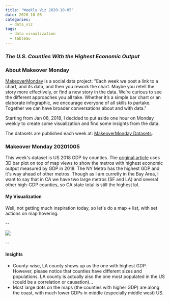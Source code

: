 ```yaml
---
title: "Weekly Viz 2020-10-05"
date: 2020-10-05
categories:
  - data_viz
tags:
  - data visualization
  - tableau
---
```


### *The U.S. Counties With the Highest Economic Output*


### About Makeover Monday

[MakeoverMonday](http://www.makeovermonday.co.uk/) is a social data project:
"Each week we post a link to a chart, and its data, and then you rework the chart.
Maybe you retell the story more effectively, or find a new story in the data.
We’re curious to see the different approaches you all take. Whether it’s a simple bar chart or an elaborate infographic, we encourage everyone of all skills to partake.
Together we can have broader conversations about and with data."

Starting from Jan 08, 2018, I decided to put aside one hour on Monday weekly to create some visualization and find some insights from the data.

The datasets are published each week at: [MakeoverMonday Datasets](http://www.makeovermonday.co.uk/data/).

### Makeover Monday 20201005

This week's dataset is US 2018 GDP by counties. The [original article](https://www.visualcapitalist.com/3d-map-the-u-s-cities-with-the-highest-economic-output/) uses 3D bar plot on top of map views to show the metros with highest economic output measured by GDP in 2018. The NY Metro has the highest GDP and it's way ahead of other metros. Though as I am curretly in the Bay Area, I want to say that in CA we have two large metros (SF and LA) and several other high-GDP counties, so CA state total is still the highest lol.   

#### My Visualization

Well, not getting much inspiration today, so let's do a map + list, with set actions on map hovering.  

--  
<div class='tableauPlaceholder' id='viz1601954229272' style='position: relative'>
<noscript><a href='#'>
  <img alt=' ' src='https:&#47;&#47;public.tableau.com&#47;static&#47;images&#47;Ma&#47;MakeOverMonday20201005TheU_S_CountiesWiththeHighestEconomicOutput&#47;US2018GDP&#47;1_rss.png' style='border: none' />
</a></noscript>
<object class='tableauViz'  style='display:none;'>
  <param name='host_url' value='https%3A%2F%2Fpublic.tableau.com%2F' />
  <param name='embed_code_version' value='3' />
  <param name='site_root' value='' />
  <param name='name' value='MakeOverMonday20201005TheU_S_CountiesWiththeHighestEconomicOutput&#47;US2018GDP' />
  <param name='tabs' value='no' />
  <param name='toolbar' value='yes' />
  <param name='static_image' value='https:&#47;&#47;public.tableau.com&#47;static&#47;images&#47;Ma&#47;MakeOverMonday20201005TheU_S_CountiesWiththeHighestEconomicOutput&#47;US2018GDP&#47;1.png' /> <param name='animate_transition' value='yes' />
  <param name='display_static_image' value='yes' />
  <param name='display_spinner' value='yes' />
  <param name='display_overlay' value='yes' />
  <param name='display_count' value='yes' />
  <param name='language' value='en' />
</object></div>        
<script type='text/javascript'>        
  var divElement = document.getElementById('viz1601954229272');      
  var vizElement = divElement.getElementsByTagName('object')[0];              
  if ( divElement.offsetWidth > 800 ) { vizElement.style.width='1000px';vizElement.style.height='827px';} else if ( divElement.offsetWidth > 500 ) { vizElement.style.width='1000px';vizElement.style.height='827px';} else { vizElement.style.width='100%';vizElement.style.height='777px';}         
  var scriptElement = document.createElement('script');           
  scriptElement.src = 'https://public.tableau.com/javascripts/api/viz_v1.js';        
  vizElement.parentNode.insertBefore(scriptElement, vizElement);              
</script>
  
  
--  

#### Insights
* County-wise, LA county shows up as the one with highest GDP. However, please notice that counties have different sizes and populations. LA county is actually also the one most populated in the US (could be a correlation or causation)...   
* Most large dots on the maps (the counties with higher GDP) are along the coast, with much lower GDPs in middle (especially middle west) US.  

